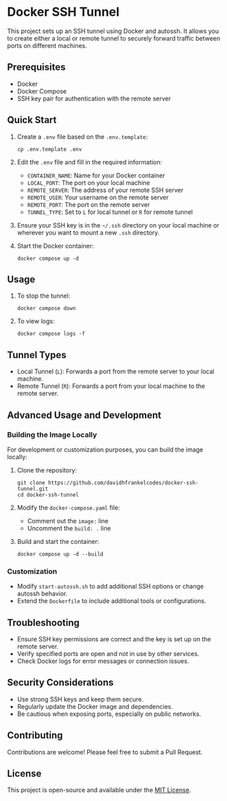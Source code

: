 # Docker SSH Tunnel

This project sets up an SSH tunnel using Docker and autossh. It allows you to create either a local or remote tunnel to securely forward traffic between ports on different machines.

## Prerequisites

- Docker
- Docker Compose
- SSH key pair for authentication with the remote server

## Quick Start

1. Create a `.env` file based on the `.env.template`:
   ```
   cp .env.template .env
   ```

2. Edit the `.env` file and fill in the required information:
   - `CONTAINER_NAME`: Name for your Docker container
   - `LOCAL_PORT`: The port on your local machine
   - `REMOTE_SERVER`: The address of your remote SSH server
   - `REMOTE_USER`: Your username on the remote server
   - `REMOTE_PORT`: The port on the remote server
   - `TUNNEL_TYPE`: Set to `L` for local tunnel or `R` for remote tunnel

3. Ensure your SSH key is in the `~/.ssh` directory on your local machine or wherever you want to mount a new `.ssh` directory.

4. Start the Docker container:
   ```
   docker compose up -d
   ```

## Usage

1. To stop the tunnel:
   ```
   docker compose down
   ```

2. To view logs:
   ```
   docker compose logs -f
   ```

## Tunnel Types

- Local Tunnel (`L`): Forwards a port from the remote server to your local machine.
- Remote Tunnel (`R`): Forwards a port from your local machine to the remote server.

## Advanced Usage and Development

### Building the Image Locally

For development or customization purposes, you can build the image locally:

1. Clone the repository:
   ```
   git clone https://github.com/davidhfrankelcodes/docker-ssh-tunnel.git
   cd docker-ssh-tunnel
   ```

2. Modify the `docker-compose.yaml` file:
   - Comment out the `image:` line
   - Uncomment the `build: .` line

3. Build and start the container:
   ```
   docker compose up -d --build
   ```

### Customization

- Modify `start-autossh.sh` to add additional SSH options or change autossh behavior.
- Extend the `Dockerfile` to include additional tools or configurations.

## Troubleshooting

- Ensure SSH key permissions are correct and the key is set up on the remote server.
- Verify specified ports are open and not in use by other services.
- Check Docker logs for error messages or connection issues.

## Security Considerations

- Use strong SSH keys and keep them secure.
- Regularly update the Docker image and dependencies.
- Be cautious when exposing ports, especially on public networks.

## Contributing

Contributions are welcome! Please feel free to submit a Pull Request.

## License

This project is open-source and available under the [MIT License](LICENSE.md).
